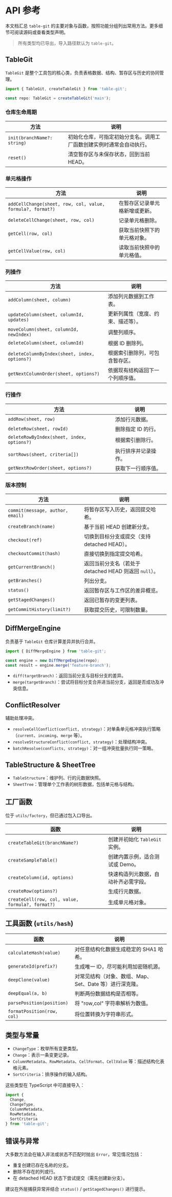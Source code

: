 # API 参考

本文档汇总 `table-git` 的主要对象与函数，按照功能分组列出常用方法。更多细节可阅读源码或查看类型声明。

> 所有类型均已导出，导入路径默认为 `table-git`。

## TableGit

`TableGit` 是整个工具包的核心类，负责表格数据、结构、暂存区与历史的协同管理。

```typescript
import { TableGit, createTableGit } from 'table-git';

const repo: TableGit = createTableGit('main');
```

### 仓库生命周期

| 方法 | 说明 |
| ---- | ---- |
| `init(branchName?: string)` | 初始化仓库，可指定初始分支名。调用工厂函数创建实例时通常会自动执行。 |
| `reset()` | 清空暂存区与未保存状态，回到当前 HEAD。 |

### 单元格操作

| 方法 | 说明 |
| ---- | ---- |
| `addCellChange(sheet, row, col, value, formula?, format?)` | 在暂存区记录单元格新增或更新。 |
| `deleteCellChange(sheet, row, col)` | 记录单元格删除。 |
| `getCell(row, col)` | 获取当前快照下的单元格对象。 |
| `getCellValue(row, col)` | 读取当前快照中的单元格值。 |

### 列操作

| 方法 | 说明 |
| ---- | ---- |
| `addColumn(sheet, column)` | 添加列元数据到工作表。 |
| `updateColumn(sheet, columnId, updates)` | 更新列属性（宽度、约束、描述等）。 |
| `moveColumn(sheet, columnId, newIndex)` | 调整列顺序。 |
| `deleteColumn(sheet, columnId)` | 根据 ID 删除列。 |
| `deleteColumnByIndex(sheet, index, options?)` | 根据索引删除列，可包含暂存区。 |
| `getNextColumnOrder(sheet, options?)` | 依据现有结构返回下一个列顺序值。 |

### 行操作

| 方法 | 说明 |
| ---- | ---- |
| `addRow(sheet, row)` | 添加行元数据。 |
| `deleteRow(sheet, rowId)` | 删除指定 ID 的行。 |
| `deleteRowByIndex(sheet, index, options?)` | 根据索引删除行。 |
| `sortRows(sheet, criteria[])` | 执行排序并记录操作。 |
| `getNextRowOrder(sheet, options?)` | 获取下一行顺序值。 |

### 版本控制

| 方法 | 说明 |
| ---- | ---- |
| `commit(message, author, email)` | 将暂存区写入历史，返回提交哈希。 |
| `createBranch(name)` | 基于当前 HEAD 创建新分支。 |
| `checkout(ref)` | 切换到目标分支或提交（支持 detached HEAD）。 |
| `checkoutCommit(hash)` | 直接切换到指定提交哈希。 |
| `getCurrentBranch()` | 返回当前分支名（若处于 detached HEAD 则返回 `null`）。 |
| `getBranches()` | 列出分支。 |
| `status()` | 返回暂存区与工作区的差异概览。 |
| `getStagedChanges()` | 返回已暂存的变更列表。 |
| `getCommitHistory(limit?)` | 获取提交历史，可限制数量。 |

## DiffMergeEngine

负责基于 `TableGit` 仓库计算差异并执行合并。

```typescript
import { DiffMergeEngine } from 'table-git';

const engine = new DiffMergeEngine(repo);
const result = engine.merge('feature-branch');
```

- `diff(targetBranch)`：返回当前分支与目标分支的差异。
- `merge(targetBranch)`：尝试将目标分支合并进当前分支，返回是否成功及冲突信息。

## ConflictResolver

辅助处理冲突。

- `resolveCellConflict(conflict, strategy)`：对单条单元格冲突执行策略（`current`、`incoming`、`merge` 等）。
- `resolveStructureConflict(conflict, strategy)`：处理结构冲突。
- `batchResolve(conflicts, strategy)`：对一组冲突批量执行同一策略。

## TableStructure & SheetTree

- `TableStructure`：维护列、行的元数据快照。
- `SheetTree`：管理单个工作表的树形数据，包括单元格与结构。

## 工厂函数

位于 `utils/factory`，但已通过包入口导出。

| 函数 | 说明 |
| ---- | ---- |
| `createTableGit(branchName?)` | 创建并初始化 `TableGit` 实例。 |
| `createSampleTable()` | 创建内置示例，适合测试或 Demo。 |
| `createColumn(id, options)` | 快速构造列元数据，自动补齐必需字段。 |
| `createRow(options?)` | 生成行元数据。 |
| `createCell(row, col, value, formula?, format?)` | 生成单元格对象。 |

## 工具函数 (`utils/hash`)

| 函数 | 说明 |
| ---- | ---- |
| `calculateHash(value)` | 对任意结构化数据生成稳定的 SHA1 哈希。 |
| `generateId(prefix?)` | 生成唯一 ID，尽可能利用加密随机源。 |
| `deepClone(value)` | 对常见结构（对象、数组、Map、Set、Date 等）进行深克隆。 |
| `deepEqual(a, b)` | 判断两份数据结构是否相等。 |
| `parsePosition(position)` | 将 "row,col" 字符串解析为数值。 |
| `formatPosition(row, col)` | 将位置转换为字符串形式。 |

## 类型与常量

- `ChangeType`：枚举所有变更类型。
- `Change`：表示一条变更记录。
- `ColumnMetadata`、`RowMetadata`、`CellFormat`、`CellValue` 等：描述结构化表格元素。
- `SortCriteria`：排序操作的输入结构。

这些类型在 TypeScript 中可直接导入：

```typescript
import {
  Change,
  ChangeType,
  ColumnMetadata,
  RowMetadata,
  SortCriteria
} from 'table-git';
```

## 错误与异常

大多数方法会在输入非法或状态不匹配时抛出 `Error`，常见情况包括：

- 重复创建已存在名称的分支。
- 删除不存在的列或行。
- 在 detached HEAD 状态下尝试提交（需先创建新分支）。

建议在外层捕获异常并结合 `status()` / `getStagedChanges()` 进行提示。
